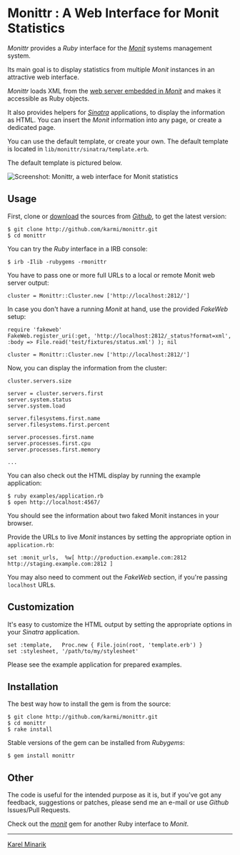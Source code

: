 # Monittr : A Web Interface for Monit Statistics #

_Monittr_ provides a _Ruby_ interface for the [_Monit_](http://mmonit.com/monit/) systems management system.

Its main goal is to display statistics from multiple _Monit_ instances in an attractive web interface.

_Monittr_ loads XML from the [web server embedded in _Monit_](http://mmonit.com/monit/documentation/monit.html#monit_httpd) and makes it accessible as Ruby objects.

It also provides helpers for [_Sinatra_](http://www.sinatrarb.com/) applications, to display the information as HTML. You can insert the _Monit_ information into any page, or create a dedicated page.

You can use the default template, or create your own. The default template is located in `lib/monittr/sinatra/template.erb`.

The default template is pictured below.

![Screenshot: Monittr, a web interface for Monit statistics](https://github.com/karmi/monittr/raw/master/screenshot.png)


## Usage ##

First, clone or [download](https://github.com/karmi/monittr/zipball/master)
the sources from [_Github_](https://github.com/karmi/monittr/), to get the latest version:

    $ git clone http://github.com/karmi/monittr.git
    $ cd monittr

You can try the _Ruby_ interface in a IRB console:

    $ irb -Ilib -rubygems -rmonittr

You have to pass one or more full URLs to a local or remote Monit web server output:

    cluster = Monittr::Cluster.new ['http://localhost:2812/']

In case you don't have a running _Monit_ at hand, use the provided _FakeWeb_ setup:

    require 'fakeweb'
    FakeWeb.register_uri(:get, 'http://localhost:2812/_status?format=xml', :body => File.read('test/fixtures/status.xml') ); nil

    cluster = Monittr::Cluster.new ['http://localhost:2812/']

Now, you can display the information from the cluster:

    cluster.servers.size

    server = cluster.servers.first
    server.system.status
    server.system.load

    server.filesystems.first.name
    server.filesystems.first.percent

    server.processes.first.name
    server.processes.first.cpu
    server.processes.first.memory

    ...

You can also check out the HTML display by running the example application:

    $ ruby examples/application.rb
    $ open http://localhost:4567/

You should see the information about two faked Monit instances in your browser.

Provide the URLs to live _Monit_ instances by setting the appropriate option in `application.rb`:

    set :monit_urls,  %w[ http://production.example.com:2812 http://staging.example.com:2812 ]

You may also need to comment out the _FakeWeb_ section, if you're passing `localhost` URLs.


## Customization ##

It's easy to customize the HTML output by setting the appropriate options in your _Sinatra_ application.


    set :template,   Proc.new { File.join(root, 'template.erb') }
    set :stylesheet, '/path/to/my/stylesheet'

Please see the example application for prepared examples.


## Installation ##

The best way how to install the gem is from the source:

    $ git clone http://github.com/karmi/monittr.git
    $ cd monittr
    $ rake install

Stable versions of the gem can be installed from _Rubygems_:

    $ gem install monittr


## Other ##

The code is useful for the intended purpose as it is, but if you've got any feedback, suggestions or patches, please send me an e-mail or use _Github_ Issues/Pull Requests.

Check out the [_monit_](https://github.com/k33l0r/monit) gem for another Ruby interface to _Monit_.

-----

[Karel Minarik](http://karmi.cz)
